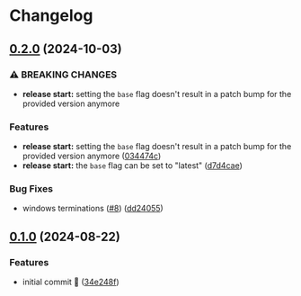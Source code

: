 # Changelog

## [0.2.0](https://github.com/gotofu-com/mochi/compare/v0.1.0...v0.2.0) (2024-10-03)


### ⚠ BREAKING CHANGES

* **release start:** setting the `base` flag doesn't result in a patch bump for the provided version anymore

### Features

* **release start:** setting the `base` flag doesn't result in a patch bump for the provided version anymore ([034474c](https://github.com/gotofu-com/mochi/commit/034474c89ae90861eed4a6ffbbd374a1b2d4d203))
* **release start:** the `base` flag can be set to "latest" ([d7d4cae](https://github.com/gotofu-com/mochi/commit/d7d4cae8a7efb2a000faf0b07d730efa648196fc))


### Bug Fixes

* windows terminations ([#8](https://github.com/gotofu-com/mochi/issues/8)) ([dd24055](https://github.com/gotofu-com/mochi/commit/dd24055e894fcdad939a6f69f2b41180c081539e))

## [0.1.0](https://github.com/gotofu-com/mochi/compare/v0.0.1...v0.1.0) (2024-08-22)


### Features

* initial commit 🚀 ([34e248f](https://github.com/gotofu-com/mochi/commit/34e248fb8b22eac7f42d63c368da9395216919e6))
